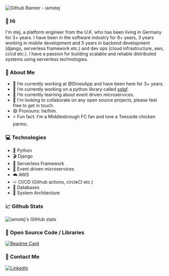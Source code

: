 
![Github Banner - iamstej](https://user-images.githubusercontent.com/4919148/191558062-3480e437-f863-46a0-98b9-feaf0e63a529.png)


### 👋 Hi

I'm stej, a platform engineer from the U.K. who has been living in Germany for 3+ years. I have been in the software industry for 8+ years, 3 years working in mobile development and 5 years in backend development (django, serverless framework etc.) and dev ops (cloud infrastructure, aws, ci/cd etc.). I have a passion for building scalable and reliable distributed systems using serverless technologies. 

### 🙋 About Me

- 🔭 I’m currently working at @DinesApp and have been here for 3+ years.
- 🚀 I’m currently working on a python library called [sqlaf](https://github.com/iamstej/sqlaf).
- 🌱 I’m currently learning about event driven microservices.
- 🤝 I'm looking to collaborate on any open source projects, please feel free to get in touch.
- 😄 Pronouns: he/him.
- ⚡ Fun fact: I'm a Middlesbrough FC fan and love a Teesside chicken parmo.

### 💻 Technologies

- 🐍 Python
- 🎬 Django
- 🌌 Serverless Framework
- 🧠 Event driven microservices
- ☁️ AWS
- ♾ CI/CD (Github actions, circleCI etc.)
- 💾 Databases
- 🌇 System Architecture

### 📈 Github Stats

![iamstej's GitHub stats](https://github-readme-stats.vercel.app/api?username=iamstej&count_private=true&show_icons=true&theme=dracula&hide=issues,contribs)

### 🤗 Open Source Code / Libraries

[![Readme Card](https://github-readme-stats.vercel.app/api/pin/?username=iamstej&repo=sqlaf&theme=dracula)](https://github.com/anuraghazra/github-readme-stats)

### 🤝 Contact Me

[![LinkedIn](https://img.shields.io/badge/LinkedIn-0077B5?style=for-the-badge&logo=linkedin&logoColor=white)](https://www.linkedin.com/in/stej/)
